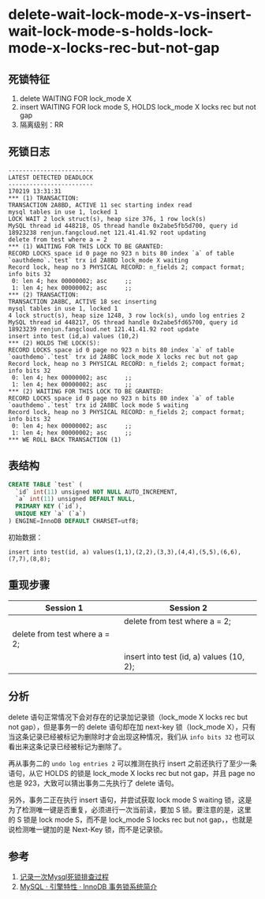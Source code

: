 delete-wait-lock-mode-x-vs-insert-wait-lock-mode-s-holds-lock-mode-x-locks-rec-but-not-gap
===

## 死锁特征

1. delete WAITING FOR lock_mode X
2. insert WAITING FOR lock mode S, HOLDS lock_mode X locks rec but not gap
3. 隔离级别：RR

## 死锁日志

```
------------------------
LATEST DETECTED DEADLOCK
------------------------
170219 13:31:31
*** (1) TRANSACTION:
TRANSACTION 2A8BD, ACTIVE 11 sec starting index read
mysql tables in use 1, locked 1
LOCK WAIT 2 lock struct(s), heap size 376, 1 row lock(s)
MySQL thread id 448218, OS thread handle 0x2abe5fb5d700, query id 18923238 renjun.fangcloud.net 121.41.41.92 root updating
delete from test where a = 2
*** (1) WAITING FOR THIS LOCK TO BE GRANTED:
RECORD LOCKS space id 0 page no 923 n bits 80 index `a` of table `oauthdemo`.`test` trx id 2A8BD lock_mode X waiting
Record lock, heap no 3 PHYSICAL RECORD: n_fields 2; compact format; info bits 32
 0: len 4; hex 00000002; asc     ;;
 1: len 4; hex 00000002; asc     ;;
*** (2) TRANSACTION:
TRANSACTION 2A8BC, ACTIVE 18 sec inserting
mysql tables in use 1, locked 1
4 lock struct(s), heap size 1248, 3 row lock(s), undo log entries 2
MySQL thread id 448217, OS thread handle 0x2abe5fd65700, query id 18923239 renjun.fangcloud.net 121.41.41.92 root update
insert into test (id,a) values (10,2)
*** (2) HOLDS THE LOCK(S):
RECORD LOCKS space id 0 page no 923 n bits 80 index `a` of table `oauthdemo`.`test` trx id 2A8BC lock_mode X locks rec but not gap
Record lock, heap no 3 PHYSICAL RECORD: n_fields 2; compact format; info bits 32
 0: len 4; hex 00000002; asc     ;;
 1: len 4; hex 00000002; asc     ;;
*** (2) WAITING FOR THIS LOCK TO BE GRANTED:
RECORD LOCKS space id 0 page no 923 n bits 80 index `a` of table `oauthdemo`.`test` trx id 2A8BC lock mode S waiting
Record lock, heap no 3 PHYSICAL RECORD: n_fields 2; compact format; info bits 32
 0: len 4; hex 00000002; asc     ;;
 1: len 4; hex 00000002; asc     ;;
*** WE ROLL BACK TRANSACTION (1)
```

## 表结构

```sql
CREATE TABLE `test` (
  `id` int(11) unsigned NOT NULL AUTO_INCREMENT,
  `a` int(11) unsigned DEFAULT NULL,
  PRIMARY KEY (`id`),
  UNIQUE KEY `a` (`a`)
) ENGINE=InnoDB DEFAULT CHARSET=utf8;
```

初始数据：

```
insert into test(id, a) values(1,1),(2,2),(3,3),(4,4),(5,5),(6,6),(7,7),(8,8);
```

## 重现步骤

| Session 1 | Session 2 |
| --------- | --------- |
||delete from test where a = 2;|
|delete from test where a = 2; ||
||insert into test (id, a) values (10, 2);|

## 分析

delete 语句正常情况下会对存在的记录加记录锁（lock_mode X locks rec but not gap），但是事务一的 delete 语句却在加 next-key 锁（lock_mode X），只有当这条记录已经被标记为删除时才会出现这种情况，我们从 `info bits 32` 也可以看出来这条记录已经被标记为删除了。

再从事务二的 `undo log entries 2` 可以推测在执行 insert 之前还执行了至少一条语句，从它 HOLDS 的锁是 lock_mode X locks rec but not gap，并且 page no 也是 923，大致可以猜出事务二先执行了 delete 语句。

另外，事务二正在执行 insert 语句，并尝试获取 lock mode S waiting 锁，这是为了检测唯一键是否重复，必须进行一次当前读，要加 S 锁。要注意的是，这里的 S 锁是 lock mode S，而不是 lock_mode S locks rec but not gap，，也就是说检测唯一键加的是 Next-Key 锁，而不是记录锁。

## 参考

1. [记录一次Mysql死锁排查过程](http://www.kissyu.org/2017/02/19/%E8%AE%B0%E5%BD%95%E4%B8%80%E6%AC%A1Mysql%E6%AD%BB%E9%94%81%E6%8E%92%E6%9F%A5%E8%BF%87%E7%A8%8B/)
1. [MySQL · 引擎特性 · InnoDB 事务锁系统简介](http://mysql.taobao.org/monthly/2016/01/01/)
